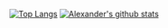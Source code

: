 [![Top Langs](https://github-readme-stats.vercel.app/api/top-langs/?username=allexks&theme=merko&langs_count=10&layout=compact)](https://github.com/anuraghazra/github-readme-stats)
[![Alexander's github stats](https://github-readme-stats.vercel.app/api?username=allexks&theme=merko)](https://github.com/anuraghazra/github-readme-stats)
